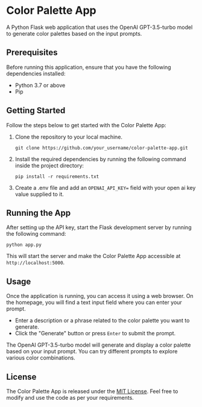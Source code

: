 # Color Palette App

A Python Flask web application that uses the OpenAI GPT-3.5-turbo model to generate color palettes based on the input prompts.

## Prerequisites

Before running this application, ensure that you have the following dependencies installed:

- Python 3.7 or above
- Pip

## Getting Started

Follow the steps below to get started with the Color Palette App:

1. Clone the repository to your local machine.

   ```
   git clone https://github.com/your_username/color-palette-app.git
   ```

2. Install the required dependencies by running the following command inside the project directory:

   ```
   pip install -r requirements.txt
   ```

3. Create a .env file and add an `OPENAI_API_KEY=` field with your open ai key value supplied to it.

## Running the App

After setting up the API key, start the Flask development server by running the following command:

```
python app.py
```

This will start the server and make the Color Palette App accessible at `http://localhost:5000`.

## Usage

Once the application is running, you can access it using a web browser. On the homepage, you will find a text input field where you can enter your prompt.

- Enter a description or a phrase related to the color palette you want to generate.
- Click the "Generate" button or press `Enter` to submit the prompt.

The OpenAI GPT-3.5-turbo model will generate and display a color palette based on your input prompt. You can try different prompts to explore various color combinations.


## License

The Color Palette App is released under the [MIT License](LICENSE). Feel free to modify and use the code as per your requirements.